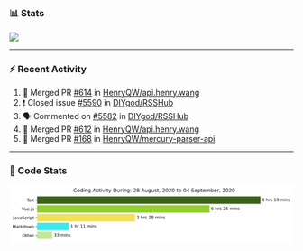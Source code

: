 ### :bar_chart: Stats

<a href="#">
  <img align="center" src="https://github-readme-stats.vercel.app/api?username=henryqw&count_private=true&show_icons=true" />
</a>
<!-- <a href="#">
  <img align="center" src="https://github-readme-stats-git-master.henryqw.vercel.app/api/top-langs/?username=HenryQW&layout=compact" />
</a> -->

---

### :zap: Recent Activity

<!--START_SECTION:activity-->

1. 🎉 Merged PR [#614](https://github.com//HenryQW/api.henry.wang/pull/614) in [HenryQW/api.henry.wang](https://github.com//HenryQW/api.henry.wang)
2. ❗️ Closed issue [#5590](https://github.com//DIYgod/RSSHub/issues/5590) in [DIYgod/RSSHub](https://github.com//DIYgod/RSSHub)
3. 🗣 Commented on [#5582](https://github.com//DIYgod/RSSHub/issues/5582) in [DIYgod/RSSHub](https://github.com//DIYgod/RSSHub)
4. 🎉 Merged PR [#612](https://github.com//HenryQW/api.henry.wang/pull/612) in [HenryQW/api.henry.wang](https://github.com//HenryQW/api.henry.wang)
5. 🎉 Merged PR [#168](https://github.com//HenryQW/mercury-parser-api/pull/168) in [HenryQW/mercury-parser-api](https://github.com//HenryQW/mercury-parser-api)
<!--END_SECTION:activity-->

---

### :calendar: Code Stats

![WakaTime](https://github.com/HenryQW/HenryQW/blob/master/images/stat.svg)
